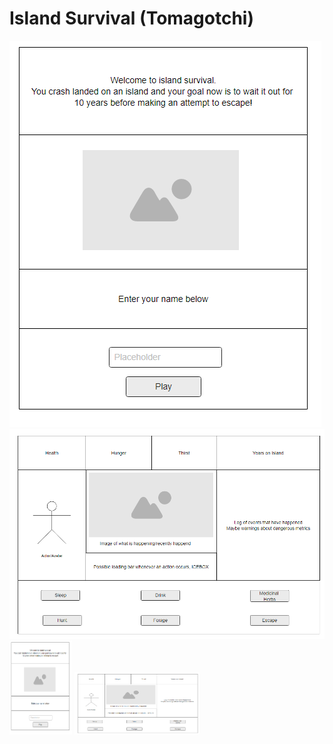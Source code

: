 # Island Survival (Tomagotchi)
![Welcome Wireframe](imgs/wireframeWelcome.png)
![Gameplay Wireframe](imgs/wireframeMain.png)
<img src="imgs/wireframeWelcome.png" alt="Welcome Wireframe" width="100" height="150">
<img src="imgs/wireframeMain.png" alt="Gameplay Wireframe" width="200" height="100">